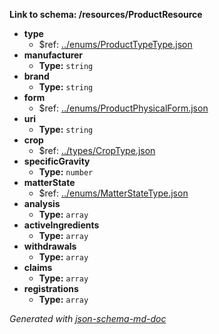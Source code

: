 <b id="resourcesproductresource">Link to schema: /resources/ProductResource</b>

 - <b id="#/resources/ProductResource/properties/type">type</b>
	 - &#36;ref: [../enums/ProductTypeType.json](#..enumsproducttypetype.json)
 - <b id="#/resources/ProductResource/properties/manufacturer">manufacturer</b>
	 - **Type:** `string`
 - <b id="#/resources/ProductResource/properties/brand">brand</b>
	 - **Type:** `string`
 - <b id="#/resources/ProductResource/properties/form">form</b>
	 - &#36;ref: [../enums/ProductPhysicalForm.json](#..enumsproductphysicalform.json)
 - <b id="#/resources/ProductResource/properties/uri">uri</b>
	 - **Type:** `string`
 - <b id="#/resources/ProductResource/properties/crop">crop</b>
	 - &#36;ref: [../types/CropType.json](#..typescroptype.json)
 - <b id="#/resources/ProductResource/properties/specificGravity">specificGravity</b>
	 - **Type:** `number`
 - <b id="#/resources/ProductResource/properties/matterState">matterState</b>
	 - &#36;ref: [../enums/MatterStateType.json](#..enumsmatterstatetype.json)
 - <b id="#/resources/ProductResource/properties/analysis">analysis</b>
	 - **Type:** `array`
 - <b id="#/resources/ProductResource/properties/activeIngredients">activeIngredients</b>
	 - **Type:** `array`
 - <b id="#/resources/ProductResource/properties/withdrawals">withdrawals</b>
	 - **Type:** `array`
 - <b id="#/resources/ProductResource/properties/claims">claims</b>
	 - **Type:** `array`
 - <b id="#/resources/ProductResource/properties/registrations">registrations</b>
	 - **Type:** `array`

_Generated with [json-schema-md-doc](https://brianwendt.github.io/json-schema-md-doc/)_